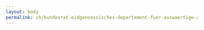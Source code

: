 ```yaml
---
layout: body
permalink: ch/bundesrat-eidgenoessisches-departement-fuer-auswaertige-angelegenheiten-generalsekretariat-eda-planung-geschaefte-kontrolle-bundesrats-und-parlamentsgeschaefte/
---
```


